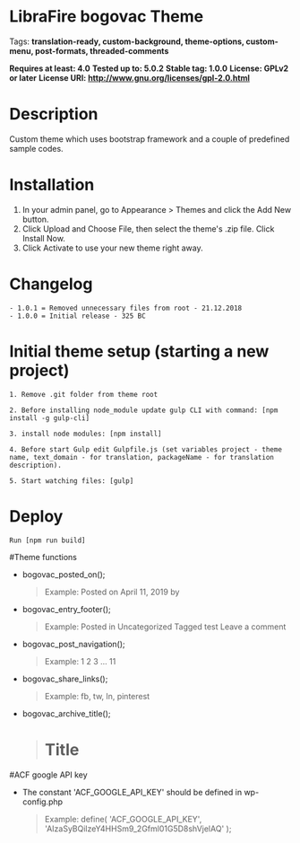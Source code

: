# LibraFire bogovac Theme

Tags: **translation-ready, custom-background, theme-options, custom-menu, post-formats, threaded-comments**

**Requires at least: 4.0**
**Tested up to: 5.0.2**
**Stable tag: 1.0.0**
**License: GPLv2 or later**
**License URI: http://www.gnu.org/licenses/gpl-2.0.html**

# Description

Custom theme which uses bootstrap framework and a couple of predefined sample codes.

# Installation
	
1. In your admin panel, go to Appearance > Themes and click the Add New button.
2. Click Upload and Choose File, then select the theme's .zip file. Click Install Now.
3. Click Activate to use your new theme right away.

# Changelog

    - 1.0.1 = Removed unnecessary files from root - 21.12.2018
    - 1.0.0 = Initial release - 325 BC

# Initial theme setup (starting a new project)

    1. Remove .git folder from theme root

    2. Before installing node_module update gulp CLI with command: [npm install -g gulp-cli]

    3. install node modules: [npm install]

    4. Before start Gulp edit Gulpfile.js (set variables project - theme name, text_domain - for translation, packageName - for translation description).

    5. Start watching files: [gulp]

# Deploy

    Run [npm run build]

#Theme functions
- bogovac_posted_on();
    > Example: Posted on April 11, 2019 by 
- bogovac_entry_footer();
    > Example: Posted in Uncategorized Tagged test Leave a comment
- bogovac_post_navigation();
    > Example: 1 2 3 … 11 
- bogovac_share_links();
    > Example: fb, tw, ln, pinterest
- bogovac_archive_title();
    > <h1 class='page-title'>Title</h1>

#ACF google API key
- The constant 'ACF_GOOGLE_API_KEY' should be defined in wp-config.php
    > Example: define( 'ACF_GOOGLE_API_KEY', 'AIzaSyBQilzeY4HHSm9_2Gfml01G5D8shVjelAQ' );